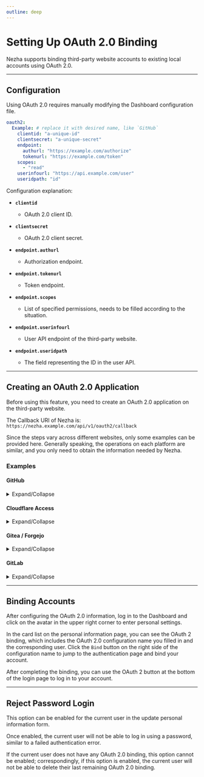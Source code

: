 ```yaml
---
outline: deep
---
```


# Setting Up OAuth 2.0 Binding

Nezha supports binding third-party website accounts to existing local accounts using OAuth 2.0.

---

## Configuration

Using OAuth 2.0 requires manually modifying the Dashboard configuration file.

```yaml
oauth2:
  Example: # replace it with desired name, like `GitHub`
    clientid: "a-unique-id"
    clientsecret: "a-unique-secret"
    endpoint:
      authurl: "https://example.com/authorize"
      tokenurl: "https://example.com/token"
    scopes:
      - "read"
    userinfourl: "https://api.example.com/user"
    useridpath: "id"
```

Configuration explanation:

- **`clientid`**
  - OAuth 2.0 client ID.

- **`clientsecret`**
  - OAuth 2.0 client secret.

- **`endpoint.authurl`**
  - Authorization endpoint.

- **`endpoint.tokenurl`**
  - Token endpoint.

- **`endpoint.scopes`**
  - List of specified permissions, needs to be filled according to the situation.

- **`endpoint.userinfourl`**
  - User API endpoint of the third-party website.

- **`endpoint.useridpath`**
  - The field representing the ID in the user API.

---

## Creating an OAuth 2.0 Application

Before using this feature, you need to create an OAuth 2.0 application on the third-party website.

The Callback URI of Nezha is: `https://nezha.example.com/api/v1/oauth2/callback`

Since the steps vary across different websites, only some examples can be provided here. Generally speaking, the operations on each platform are similar, and you only need to obtain the information needed by Nezha.

### Examples

#### GitHub

<details>
  <summary>Expand/Collapse</summary>

1. Open <https://github.com/settings/developers>, and select “OAuth Apps” - “New OAuth App”.
2. Fill in the following required fields:
- `Application name`：Application name
- `Homepage URL`：Dashboard access address, such as `https://nezha.example.com`
- `Authorization callback URL` Dashboard Callback address, only the prefix is checked here, so you can fill in ``https://nezha.example.com/api/v1/oauth2/callback``.
3. On the new page, save the Client ID and Client secrets, and complete the Dashboard OAuth 2.0 configuration:
```yaml
oauth2:
  GitHub:
    clientid: "a-unique-id"
    clientsecret: "a-unique-secret"
    endpoint:
      authurl: "https://github.com/login/oauth/authorize"
      tokenurl: "https://github.com/login/oauth/access_token"
    userinfourl: "https://api.github.com/user"
    useridpath: "id"
```

</details>

#### Cloudflare Access

<details>
  <summary>Expand/Collapse</summary>

Go to the Zero Trust Dashboard: [https://one.dash.cloudflare.com/](https://one.dash.cloudflare.com/), select or create an account, and then follow these steps:

1. `My Team` -> `Users` -> Click on `<specific user>` -> Get `User ID` and save it *(If you are using Zero Trust for the first time, the Users list will be empty, you can temporarily skip this step; you need to complete a verification before the user appears in the Users list)*;
2. `Access` -> `Applications` -> `Add an Application`;
3. Select `SaaS`, enter a custom application name (e.g., `nezha`) in the `Application` field, select `OIDC` and click `Add application`;
4. `Scopes` need to select `openid` and `profile`;
5. Add your Dashboard Callback address to `Redirect URLs`, you need to add two, in the following format:
- `https://nezha.example.com/api/v1/oauth2/callback`
6. Add a `Policy`, set `Action` to `Allow`, add an Include rule, select `Emails` in `Selector`, enter your email address in the text box, and save the policy;
7. Record `Client ID`, `Client Secret`, `Token endpoint` and `Authorization endpoint`;
8. Fill in the Nezha OAuth 2.0 configuration, save and restart the Dashboard:
```yaml
oauth2:
  Cloudflare:
    clientid: "a-unique-id"
    clientsecret: "a-unique-secret"
    endpoint:
      authurl: "https://xxx.cloudflareaccess.com/cdn-cgi/access/sso/oidc/xxx/authorization"
      tokenurl: "https://xxx.cloudflareaccess.com/cdn-cgi/access/sso/oidc/xxx/token"
    scopes:
      - openid
      - profile
    userinfourl: "https://xxx.cloudflareaccess.com/cdn-cgi/access/sso/oidc/xxx/userinfo"
    useridpath: "sub"
```

</details>

#### Gitea / Forgejo

<details>
  <summary>Expand/Collapse</summary>

Take Codeberg as an example:

1. Go to `https://codeberg.org/user/settings/applications`, create a new OAuth 2.0 application under `Manage OAuth2 applications`, fill in the Redirect URIs, in the following format:
- `https://nezha.example.com/api/v1/oauth2/callback`
2. After creation, you will be redirected to the newly created application, save the Client ID and Client Secret;
3. Fill in the Nezha OAuth 2.0 configuration, save and restart the Dashboard:
```yaml
oauth2:
  Codeberg:
    clientid: "a-unique-id"
    clientsecret: "a-unique-secret"
    endpoint:
      authurl: "https://codeberg.org/login/oauth/authorize"
      tokenurl: "https://codeberg.org/login/oauth/access_token"
    userinfourl: "https://codeberg.org/api/v1/user"
    useridpath: "id"
```

</details>

#### GitLab

<details>
  <summary>Expand/Collapse</summary>

1. Go to `https://gitlab.com/-/user_settings/applications`, click Create new application on the right side, and fill in the following contents:
- `Callback URL`: Nezha Callback URL, for example `https://nezha.example.com/api/v1/oauth2/callback`;
- `Scopes`: Only `read_user` is needed here.
The rest can be default
2. After creation, you will be redirected to the application page, save the Client ID (Application ID) and Client Secret (Secret);
3. Fill in the Nezha OAuth 2.0 configuration, save and restart the Dashboard:
```yaml
oauth2:
  GitLab:
    clientid: "a-unique-id"
    clientsecret: "a-unique-secret"
    endpoint:
      authurl: "https://gitlab.com/oauth/authorize"
      tokenurl: "https://gitlab.com/oauth/token"
    scopes:
      - read_user
    userinfourl: "https://gitlab.com/api/v4/user"
    useridpath: "id"
```

</details>

---

## Binding Accounts

After configuring the OAuth 2.0 information, log in to the Dashboard and click on the avatar in the upper right corner to enter personal settings.

In the card list on the personal information page, you can see the OAuth 2 binding, which includes the OAuth 2.0 configuration name you filled in and the corresponding user. Click the `Bind` button on the right side of the configuration name to jump to the authentication page and bind your account.

After completing the binding, you can use the OAuth 2 button at the bottom of the login page to log in to your account.

---

## Reject Password Login

This option can be enabled for the current user in the update personal information form.

Once enabled, the current user will not be able to log in using a password, similar to a failed authentication error.

If the current user does not have any OAuth 2.0 binding, this option cannot be enabled; correspondingly, if this option is enabled, the current user will not be able to delete their last remaining OAuth 2.0 binding.
